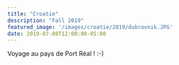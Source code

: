 ```yaml
---
title: "Croatie"
description: "Fall 2019"
featured_image: '/images/croatie/2019/dubrovnik.JPG'
date: 2019-07-08T12:00:00-05:00
---
```


Voyage au pays de Port Réal ! :-)
